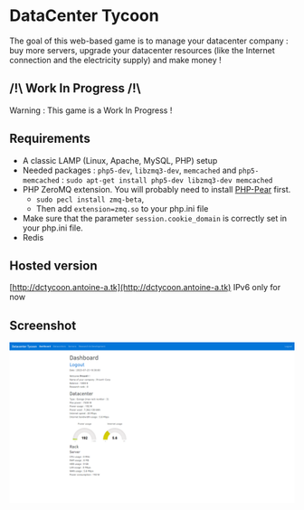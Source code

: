 # DataCenter Tycoon

The goal of this web-based game is to manage your datacenter company : buy more servers, upgrade your datacenter resources (like the Internet connection and the electricity supply) and make money !

## /!\ Work In Progress /!\
Warning : This game is a Work In Progress !

## Requirements
* A classic LAMP (Linux, Apache, MySQL, PHP) setup
* Needed packages : ```php5-dev```, ```libzmq3-dev```, ```memcached``` and ```php5-memcached``` : ```sudo apt-get install php5-dev libzmq3-dev memcached```
* PHP ZeroMQ extension. You will probably need to install [PHP-Pear](https://pear.php.net/manual/en/installation.php) first.
  * ```sudo pecl install zmq-beta```,
  * Then add ```extension=zmq.so``` to your php.ini file
* Make sure that the parameter ```session.cookie_domain``` is correctly set in your php.ini file.
* Redis

## Hosted version
[http://dctycoon.antoine-a.tk](http://dctycoon.antoine-a.tk) IPv6 only for now

## Screenshot
![Dashboard](docs/dashboard.png)
